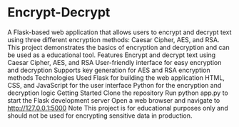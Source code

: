 # Encrypt-Decrypt
 A Flask-based web application that allows users to encrypt and decrypt text using three different encryption methods: Caesar Cipher, AES, and RSA. This project demonstrates the basics of encryption and decryption and can be used as a educational tool.  Features  Encrypt and decrypt text using Caesar Cipher, AES, and RSA User-friendly interface for easy encryption and decryption Supports key generation for AES and RSA encryption methods Technologies Used  Flask for building the web application HTML, CSS, and JavaScript for the user interface Python for the encryption and decryption logic Getting Started  Clone the repository Run python app.py to start the Flask development server Open a web browser and navigate to http://127.0.0.1:5000 Note  This project is for educational purposes only and should not be used for encrypting sensitive data in production.
